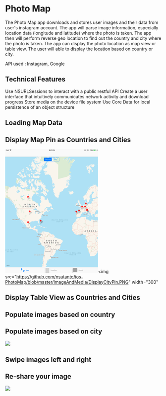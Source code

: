 # Photo Map

The Photo Map app downloads and stores user images and their data from user's instagram account. The app will parse image information, especially location data (longitude and latitude) where the photo is taken. The app then will perform reverse geo location to find out the country and city where the photo is taken. The app can display the photo location as map view or table view. The user will able to display the location based on country or city.

API used : Instagram, Google

## Technical Features
Use NSURLSessions to interact with a public restful API
Create a user interface that intuitively communicates network activity and download progress
Store media on the device file system Use Core Data for local persistence of an object structure

## Loading Map Data

## Display Map Pin as Countries and Cities
<img src="https://github.com/nsutanto/ios-PhotoMap/blob/master/ImageAndMedia/DisplayCountryPin.PNG" width="300"><img src="https://github.com/nsutanto/ios-PhotoMap/blob/master/ImageAndMedia/DisplayCityPin.PNG" width="300"

## Display Table View as Countries and Cities

## Populate images based on country

## Populate images based on city
<img src="https://media.giphy.com/media/26FeYG8EQVWtE3hZK/giphy.gif" width="300">

## Swipe images left and right

## Re-share your image
<img src="https://media.giphy.com/media/l4Ep3KjU767Xzv11C/giphy.gif" width="300">
